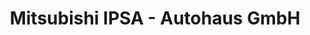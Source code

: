 ---
title: "Mitsubishi IPSA - Autohaus GmbH"
url: /arnstadt/mitsubishi-ipsa-autohaus-gmbh/
shop: Autowerkstatt
---